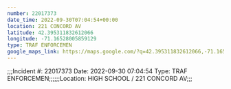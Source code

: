 ```yaml
---
number: 22017373
date_time: 2022-09-30T07:04:54+00:00
location: 221 CONCORD AV
latitude: 42.395311832612066
longitude: -71.16528005859129
type: TRAF ENFORCEMEN
google_maps_link: https://maps.google.com/?q=42.395311832612066,-71.16528005859129
---
```


;;;Incident #: 22017373  Date: 2022-09-30 07:04:54  Type: TRAF ENFORCEMEN;;;;;;Location: HIGH SCHOOL / 221 CONCORD AV;;;
